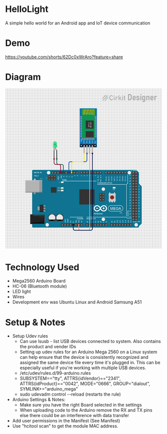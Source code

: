 # HelloLight
A simple hello world for an Android app and IoT device communication 

# Demo
https://youtube.com/shorts/62Dc0xWrAro?feature=share

# Diagram
![Diagram](HelloLight)

# Technology Used
- Mega2560 Arduino Board
- HC-06 (Bluetooth module)
- LED light
- Wires
- Development env was Ubuntu Linux and Android Samsung A51

# Setup & Notes
- Setup Udev rules
  - Can use lsusb - list USB devices connected to system. Also contains the product and vender IDs
  - Setting up udev rules for an Arduino Mega 2560 on a Linux system can help ensure that the device is consistently recognized and assigned the same device file every time it's plugged in. This can be especially useful if you're working with multiple USB devices.
  - /etc/udev/rules.d/99-arduino.rules
  - SUBSYSTEM=="tty", ATTRS{idVendor}=="2341", ATTRS{idProduct}=="0042", MODE="0666", GROUP="dialout", SYMLINK+="arduino_mega"
  - sudo udevadm control --reload (restarts the rule) 
- Arduino Settings & Notes:
  - Make sure you have the right Board selected in the settings 
  - When uploading code to the Arduino remove the RX and TX pins else there could be an interference with data transfer
- Add user permissions in the Manifest (See Manifest)
- Use "hcitool scan" to get the module MAC address.
